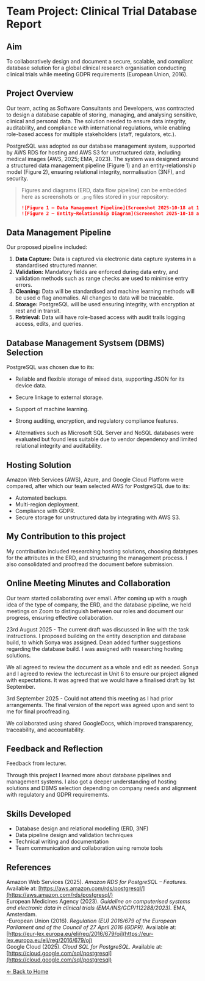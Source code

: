 # Team Project: Clinical Trial Database Report

## Aim
To collaboratively design and document a secure, scalable, and compliant database solution for a global clinical research organisation conducting clinical trials while meeting GDPR requirements (European Union, 2016).

## Project Overview
Our team, acting as Software Consultants and Developers, was contracted to design a database capable of storing, managing, and analysing sensitive, clinical and personal data. The solution needed to ensure data integrity, auditability, and compliance with international regulations, while enabling role-based access for multiple stakeholders (staff, regulators, etc.).

PostgreSQL was adopted as our database management system, supported by AWS RDS for hosting and AWS S3 for unstructured data, including medical images (AWS, 2025; EMA, 2023). The system was designed around a structured data management pipeline (Figure 1) and an entity-relationship model (Figure 2), ensuring relational integrity, normalisation (3NF), and security.

> Figures and diagrams (ERD, data flow pipeline) can be embedded here as screenshots or `.png` files stored in your repository:
> ```markdown
> ![Figure 1 – Data Management Pipeline](Screenshot 2025-10-18 at 11.18.54.png)
> ![Figure 2 – Entity–Relationship Diagram](Screenshot 2025-10-18 at 11.19.46.png)
> ```

## Data Management Pipeline
Our proposed pipeline included:
1. **Data Capture:** Data is captured via electronic data capture systems in a standardised structured manner.
2. **Validation:** Mandatory fields are enforced during data entry, and validation methods such as range checks are used to minimise entry errors.
3. **Cleaning:** Data will be standardised and machine learning methods will be used o flag anomalies. All changes to data will be traceable.
4. **Storage:** PostgreSQL will be used ensuring integrity, with encryption at rest and in transit.
5. **Retrieval:** Data will have role-based access with audit trails logging access, edits, and queries.

## Database Management Systsem (DBMS) Selection
PostgreSQL was chosen due to its:
- Reliable and flexible storage of mixed data, supporting JSON for its device data.
- Secure linkage to external storage.
- Support of machine learning.
- Strong auditing,  encryption, and regulatory compliance features.

- Alternatives such as Microsoft SQL Server and NoSQL databases were evaluated but found less suitable due to vendor dependency and limited relational integrity and auditability.

## Hosting Solution
Amazon Web Services (AWS), Azure, and Google Cloud Platform were compared, after which our team selected AWS for PostgreSQL due to its:
- Automated backups.
- Multi-region deployment.
- Compliance with GDPR.
- Secure storage for unstructured data by integrating with AWS S3.

## My Contribution to this project
My contribution included researching hosting solutions, choosing datatypes for the attributes in the ERD, and structuring the management process. I also consolidated and proofread the document before submission.

## Online Meeting Minutes and Collaboration
Our team started collaborating over email. After coming up with a rough idea of the type of company, the ERD, and the database pipeline, we held meetings on Zoom to distinguish between our roles and document our progress, ensuring effective collaboration.

23rd August 2025 - The current draft was discussed in line with the task instructions. I proposed building on the entity description and database build, to which Sonya was assigned. Dean added further suggestions regarding the database build. I was assigned with researching hosting solutions.

We all agreed to review the document as a whole and edit as needed. Sonya and I agreed to review the lecturecast in Unit 6 to ensure our project aligned with expectations. It was agreed that we would have a finalised draft by 1st September.

3rd September 2025 - Could not attend this meeting as I had prior arrangements. The final version of the report was agreed upon and sent to me for final proofreading.

We collaborated using shared GoogleDocs, which improved transparency, traceability, and accountability.

## Feedback and Reflection
Feedback from lecturer.

Through this project I learned more about database pipelines and management systems. I also got a deeper understanding of hosting solutions and DBMS selection depending on company needs and alignment with regulatory and GDPR requirememts.

## Skills Developed
- Database design and relational modelling (ERD, 3NF)
- Data pipeline design and validation techniques
- Technical writing and documentation
- Team communication and collaboration using remote tools

## References
Amazon Web Services (2025). *Amazon RDS for PostgreSQL – Features.* Available at: [https://aws.amazon.com/rds/postgresql/](https://aws.amazon.com/rds/postgresql/)  
European Medicines Agency (2023). *Guideline on computerised systems and electronic data in clinical trials (EMA/INS/GCP/112288/2023).* EMA, Amsterdam.  
-European Union (2016). *Regulation (EU) 2016/679 of the European Parliament and of the Council of 27 April 2016 (GDPR).* Available at: [https://eur-lex.europa.eu/eli/reg/2016/679/oj](https://eur-lex.europa.eu/eli/reg/2016/679/oj)  
Google Cloud (2025). *Cloud SQL for PostgreSQL.* Available at: [https://cloud.google.com/sql/postgresql](https://cloud.google.com/sql/postgresql)  

[← Back to Home](https://mmiz02.github.io/eportfolio/)
